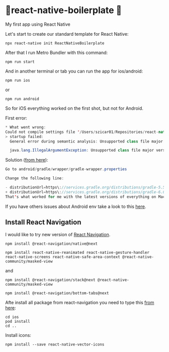 # 🚀react-native-boilerplate 🚀
My first app using React Native

Let's start to create our standard template for React Native:

```
npx react-native init ReactNativeBoilerplate
```

After that I run Metro Bundler with this command:

```
npm run start
```


And in another terminal or tab you can run the app for ios/android:

```
npm run ios
```

or

```
npm run android
```


So for iOS everything worked on the first shot, but not for Android.


First error:

```java
* What went wrong:
Could not compile settings file '/Users/szicar01/Repositories/react-native-boilerplate/android/settings.gradle'.
> startup failed:
  General error during semantic analysis: Unsupported class file major version 57

  java.lang.IllegalArgumentException: Unsupported class file major version 57
```

Solution ([from here](https://github.com/facebook/react-native/issues/26625#issuecomment-560030421z)):

```java
Go to android/gradle/wrapper/gradle-wrapper.properties

Change the following line:

- distributionUrl=https\://services.gradle.org/distributions/gradle-5.5-all.zip
+ distributionUrl=https\://services.gradle.org/distributions/gradle-6.0.1-all.zip
That's what worked for me with the latest versions of everything on MacOS
```

If you have others issues about Android env take a look to this [here](https://facebook.github.io/react-native/docs/getting-started.html#android-development-environment).


## Install React Navigation

I would like to try new version of [React Navigation](https://reactnavigation.org/docs/en/next/getting-started.html).

```
npm install @react-navigation/native@next
```

```
npm install react-native-reanimated react-native-gesture-handler react-native-screens react-native-safe-area-context @react-native-community/masked-view
```

and 

```
npm install @react-navigation/stack@next @react-native-community/masked-view
```

```
npm install @react-navigation/bottom-tabs@next
```

Afte install all package from react-navigation you need to type this [from here](https://reactnavigation.org/docs/en/next/getting-started.html):

```
cd ios
pod install
cd ..
```

Install icons:

```
npm install --save react-native-vector-icons
```